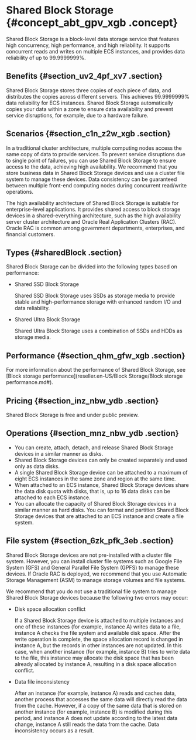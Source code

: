 # Shared Block Storage {#concept_abt_gpv_xgb .concept}

Shared Block Storage is a block-level data storage service that features high concurrency, high performance, and high reliability. It supports concurrent reads and writes on multiple ECS instances, and provides data reliability of up to 99.9999999%.

## Benefits {#section_uv2_4pf_xv7 .section}

Shared Block Storage stores three copies of each piece of data, and distributes the copies across different servers. This achieves 99.9999999% data reliability for ECS instances. Shared Block Storage automatically copies your data within a zone to ensure data availability and prevent service disruptions, for example, due to a hardware failure.

## Scenarios {#section_c1n_z2w_xgb .section}

In a traditional cluster architecture, multiple computing nodes access the same copy of data to provide services. To prevent service disruptions due to single point of failures, you can use Shared Block Storage to ensure access to the data, achieving high availability. We recommend that you store business data in Shared Block Storage devices and use a cluster file system to manage these devices. Data consistency can be guaranteed between multiple front-end computing nodes during concurrent read/write operations.

The high availability architecture of Shared Block Storage is suitable for enterprise-level applications. It provides shared access to block storage devices in a shared-everything architecture, such as the high availability server cluster architecture and Oracle Real Application Clusters \(RAC\). Oracle RAC is common among government departments, enterprises, and financial customers.

## Types {#sharedBlock .section}

Shared Block Storage can be divided into the following types based on performance:

-   Shared SSD Block Storage

    Shared SSD Block Storage uses SSDs as storage media to provide stable and high-performance storage with enhanced random I/O and data reliability.

-   Shared Ultra Block Storage

    Shared Ultra Block Storage uses a combination of SSDs and HDDs as storage media.


## Performance {#section_qhm_gfw_xgb .section}

For more information about the performance of Shared Block Storage, see [Block storage performance](reseller.en-US/Block Storage/Block storage performance.md#).

## Pricing {#section_inz_nbw_ydb .section}

Shared Block Storage is free and under public preview.

## Operations {#section_mnz_nbw_ydb .section}

-   You can create, attach, detach, and release Shared Block Storage devices in a similar manner as disks.
-   Shared Block Storage devices can only be created separately and used only as data disks.
-   A single Shared Block Storage device can be attached to a maximum of eight ECS instances in the same zone and region at the same time.
-   When attached to an ECS instance, Shared Block Storage devices share the data disk quota with disks, that is, up to 16 data disks can be attached to each ECS instance.
-   You can allocate the capacity of Shared Block Storage devices in a similar manner as hard disks. You can format and partition Shared Block Storage devices that are attached to an ECS instance and create a file system.

## File system {#section_6zk_pfk_3eb .section}

Shared Block Storage devices are not pre-installed with a cluster file system. However, you can install cluster file systems such as Google File System \(GFS\) and General Parallel File System \(GPFS\) to manage these devices. If Oracle RAC is deployed, we recommend that you use Automatic Storage Management \(ASM\) to manage storage volumes and file systems.

We recommend that you do not use a traditional file system to manage Shared Block Storage devices because the following two errors may occur:

-   Disk space allocation conflict

    If a Shared Block Storage device is attached to multiple instances and one of these instances \(for example, instance A\) writes data to a file, instance A checks the file system and available disk space. After the write operation is complete, the space allocation record is changed in instance A, but the records in other instances are not updated. In this case, when another instance \(for example, instance B\) tries to write data to the file, this instance may allocate the disk space that has been already allocated by instance A, resulting in a disk space allocation conflict.

-   Data file inconsistency

    After an instance \(for example, instance A\) reads and caches data, another process that accesses the same data will directly read the data from the cache. However, if a copy of the same data that is stored on another instance \(for example, instance B\) is modified during this period, and instance A does not update according to the latest data change, instance A still reads the data from the cache. Data inconsistency occurs as a result.


